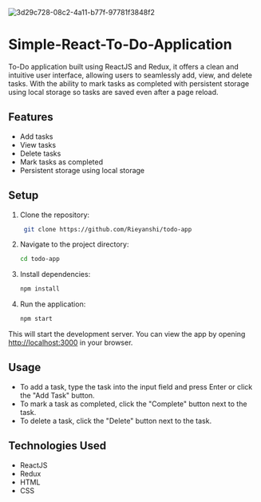 
![3d29c728-08c2-4a11-b77f-97781f3848f2](https://github.com/Rieyanshi/todo-app/assets/86876634/98cbd35c-6cc8-4c28-b8f2-7780fcd9ebf6)

# Simple-React-To-Do-Application
To-Do application built using ReactJS and Redux, it offers a clean and intuitive user interface, allowing users to seamlessly add, view, and delete tasks. With the ability to mark tasks as completed with persistent storage using local storage so tasks are saved even after a page reload.

## Features

- Add tasks
- View tasks
- Delete tasks
- Mark tasks as completed
- Persistent storage using local storage

## Setup

1. Clone the repository:
    ```sh
     git clone https://github.com/Rieyanshi/todo-app
    ```

3. Navigate to the project directory:
     ```sh
   cd todo-app
     ```
 
4. Install dependencies:
   ```sh
   npm install
     ```
5. Run the application:
   ```sh
   npm start
   ```


This will start the development server. You can view the app by opening [http://localhost:3000](http://localhost:3000) in your browser.

## Usage

- To add a task, type the task into the input field and press Enter or click the "Add Task" button.
- To mark a task as completed, click the "Complete" button next to the task.
- To delete a task, click the "Delete" button next to the task.

## Technologies Used

- ReactJS
- Redux
- HTML
- CSS




